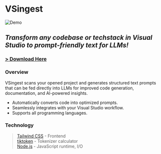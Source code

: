 # VSingest
![Demo](assets/demo.gif)
## ***Transform any codebase or techstack in Visual Studio to prompt-friendly text for LLMs!***
### **[> Download Here](https://marketplace.visualstudio.com/items?itemName=EricZipor.vsingest)**
### Overview
VSingest scans your opened project and generates structured text prompts that can be fed directly into LLMs for improved code generation, documentation, and AI-powered insights. 
  - Automatically converts code into optimized prompts.
  - Seamlessly integrates with your Visual Studio workflow.
  - Supports all programming languages.

### Technology
> [Tailwind CSS](https://tailwindcss.com/) - Frontend <br> 
> [tiktoken](https://github.com/openai/tiktoken) - Tokenizer calculator <br>
> [Node.js](https://nodejs.org/) - JavaScript runtime, I/O <br>

